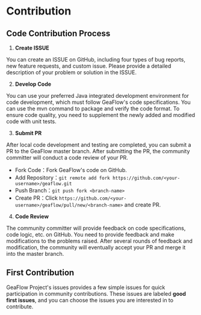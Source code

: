 # Contribution

## Code Contribution Process

1. **Create ISSUE**
   
You can create an ISSUE on GitHub, including four types of bug reports, new feature requests, and custom issue. Please provide a detailed description of your problem or solution in the ISSUE.

2. **Develop Code**
   
You can use your preferred Java integrated development environment for code development, which must follow GeaFlow's code specifications. You can use the mvn command to package and verify the code format. To ensure code quality, you need to supplement the newly added and modified code with unit tests.

3. **Submit PR**
   
After local code development and testing are completed, you can submit a PR to the GeaFlow master branch. After submitting the PR, the community committer will conduct a code review of your PR.
* Fork Code：Fork GeaFlow's code on GitHub.
* Add Repository：`git remote add fork https://github.com/<your-username>/geaflow.git`
* Push Branch：`git push fork <branch-name>`
* Create PR：Click `https://github.com/<your-username>/geaflow/pull/new/<branch-name>` and create PR.

4. **Code Review**

The community committer will provide feedback on code specifications, code logic, etc. on GitHub. You need to provide feedback and make modifications to the problems raised. After several rounds of feedback and modification, the community will eventually accept your PR and merge it into the master branch.

## First Contribution

GeaFlow Project's issues provides a few simple issues for quick participation in community contributions. These 
issues are labeled **good first issues**, and you can choose the issues you are interested in to contribute.